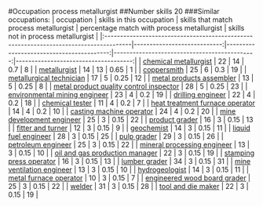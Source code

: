 #Occupation process metallurgist
##Number skills 20
###Similar occupations:
| occupation                                                                            |   skills in this occupation |   skills that match process metallurgist |   percentage match with process metallurgist |   skills not in process metallurgist |
|:--------------------------------------------------------------------------------------|----------------------------:|-----------------------------------------:|---------------------------------------------:|-------------------------------------:|
| [chemical metallurgist](chemical_metallurgist.md)                                     |                          22 |                                       14 |                                         0.7  |                                    8 |
| [metallurgist](metallurgist.md)                                                       |                          14 |                                       13 |                                         0.65 |                                    1 |
| [coppersmith](coppersmith.md)                                                         |                          25 |                                        6 |                                         0.3  |                                   19 |
| [metallurgical technician](metallurgical_technician.md)                               |                          17 |                                        5 |                                         0.25 |                                   12 |
| [metal products assembler](metal_products_assembler.md)                               |                          13 |                                        5 |                                         0.25 |                                    8 |
| [metal product quality control inspector](metal_product_quality_control_inspector.md) |                          28 |                                        5 |                                         0.25 |                                   23 |
| [environmental mining engineer](environmental_mining_engineer.md)                     |                          23 |                                        4 |                                         0.2  |                                   19 |
| [drilling engineer](drilling_engineer.md)                                             |                          22 |                                        4 |                                         0.2  |                                   18 |
| [chemical tester](chemical_tester.md)                                                 |                          11 |                                        4 |                                         0.2  |                                    7 |
| [heat treatment furnace operator](heat_treatment_furnace_operator.md)                 |                          14 |                                        4 |                                         0.2  |                                   10 |
| [casting machine operator](casting_machine_operator.md)                               |                          24 |                                        4 |                                         0.2  |                                   20 |
| [mine development engineer](mine_development_engineer.md)                             |                          25 |                                        3 |                                         0.15 |                                   22 |
| [product grader](product_grader.md)                                                   |                          16 |                                        3 |                                         0.15 |                                   13 |
| [fitter and turner](fitter_and_turner.md)                                             |                          12 |                                        3 |                                         0.15 |                                    9 |
| [geochemist](geochemist.md)                                                           |                          14 |                                        3 |                                         0.15 |                                   11 |
| [liquid fuel engineer](liquid_fuel_engineer.md)                                       |                          28 |                                        3 |                                         0.15 |                                   25 |
| [pulp grader](pulp_grader.md)                                                         |                          29 |                                        3 |                                         0.15 |                                   26 |
| [petroleum engineer](petroleum_engineer.md)                                           |                          25 |                                        3 |                                         0.15 |                                   22 |
| [mineral processing engineer](mineral_processing_engineer.md)                         |                          13 |                                        3 |                                         0.15 |                                   10 |
| [oil and gas production manager](oil_and_gas_production_manager.md)                   |                          22 |                                        3 |                                         0.15 |                                   19 |
| [stamping press operator](stamping_press_operator.md)                                 |                          16 |                                        3 |                                         0.15 |                                   13 |
| [lumber grader](lumber_grader.md)                                                     |                          34 |                                        3 |                                         0.15 |                                   31 |
| [mine ventilation engineer](mine_ventilation_engineer.md)                             |                          13 |                                        3 |                                         0.15 |                                   10 |
| [hydrogeologist](hydrogeologist.md)                                                   |                          14 |                                        3 |                                         0.15 |                                   11 |
| [metal furnace operator](metal_furnace_operator.md)                                   |                          10 |                                        3 |                                         0.15 |                                    7 |
| [engineered wood board grader](engineered_wood_board_grader.md)                       |                          25 |                                        3 |                                         0.15 |                                   22 |
| [welder](welder.md)                                                                   |                          31 |                                        3 |                                         0.15 |                                   28 |
| [tool and die maker](tool_and_die_maker.md)                                           |                          22 |                                        3 |                                         0.15 |                                   19 |
